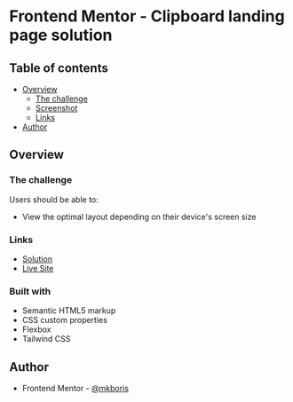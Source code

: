 # Frontend Mentor - Clipboard landing page solution

## Table of contents

- [Overview](#overview)
  - [The challenge](#the-challenge)
  - [Screenshot](#screenshot)
  - [Links](#links)
- [Author](#author)

## Overview

### The challenge

Users should be able to:

- View the optimal layout depending on their device's screen size

### Links

- [Solution](https://github.com/mkboris/Clipboard-Landing-Page/tree/main)
- [Live Site](https://clipboard-landing-page-psi-coral.vercel.app/)

### Built with

- Semantic HTML5 markup
- CSS custom properties
- Flexbox
- Tailwind CSS

## Author

- Frontend Mentor - [@mkboris](https://www.frontendmentor.io/profile/mkboris)
